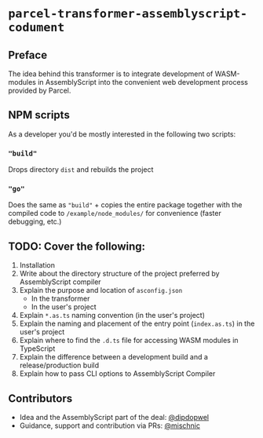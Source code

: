 # `parcel-transformer-assemblyscript-codument`

## Preface
The idea behind this transformer is to integrate development of WASM-modules in AssemblyScript
into the convenient web development process provided by Parcel.


## NPM scripts
As a developer you'd be mostly interested in the following two scripts:
### `"build"` 
Drops directory `dist` and rebuilds the project  
### `"go"`
Does the same as `"build"` + copies the entire package together with the compiled code to `/example/node_modules/` for convenience (faster debugging, etc.)

## TODO: Cover the following:
1. Installation
2. Write about the directory structure of the project preferred by AssemblyScript compiler
3. Explain the purpose and location of `asconfig.json`
    * In the transformer
    * In the user's project
4. Explain `*.as.ts` naming convention (in the user's project)
5. Explain the naming and placement of the entry point (`index.as.ts`) in the user's project
6. Explain where to find the `.d.ts` file for accessing WASM modules in TypeScript
7. Explain the difference between a development build and a release/production build
8. Explain how to pass CLI options to AssemblyScript Compiler

## Contributors
- Idea and the AssemblyScript part of the deal: [@dipdopwel](https://github.com/dipdowel)
- Guidance, support and contribution via PRs: [@mischnic](https://github.com/mischnic)